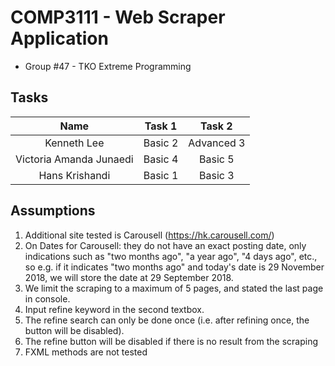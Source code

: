 # COMP3111 - Web Scraper Application
* Group #47 - TKO Extreme Programming
## Tasks
| Name | Task 1 | Task 2 |
| :---: | :---: | :---: |
| Kenneth Lee | Basic 2 | Advanced 3 |
| Victoria Amanda Junaedi | Basic 4 | Basic 5 |
| Hans Krishandi | Basic 1 | Basic 3 |

## Assumptions
1. Additional site tested is Carousell (https://hk.carousell.com/)
2. On Dates for Carousell: they do not have an exact posting date, only indications such as "two months ago", "a year ago", "4 days ago", etc., so e.g. if it indicates "two months ago" and today's date is 29 November 2018, we will store the date at 29 September 2018.  
3. We limit the scraping to a maximum of 5 pages, and stated the last page in console. 
4. Input refine keyword in the second textbox.
5. The refine search can only be done once (i.e. after refining once, the button will be disabled). 
6. The refine button will be disabled if there is no result from the scraping
7. FXML methods are not tested
